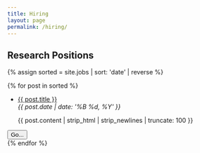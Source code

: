 ```yaml
---
title: Hiring
layout: page
permalink: /hiring/
---
```

<div class="row">
  <div class="col-md-6 col-md-offset-2 col-xs-12 col-xs-offset-0">
    <h2> Research Positions</h2>
  </div>
</div>


{% assign sorted = site.jobs | sort: 'date' | reverse %}

{% for post in sorted %}
<div class="row">
    <div class="col-md-6 col-md-offset-2 col-xs-10 col-xs-offset-0">
    <ul>
    <li>
      <a target="_blank" href="{{site.base_path}}{{ post.url }}">{{ post.title }}</a><br>
      <em>{{ post.date | date: '%B %d, %Y' }}</em>
      <p>
        {{ post.content | strip_html | strip_newlines | truncate: 100 }}
      </p>
     </li>
     </ul>
     </div>
    <div class="col-md-2 col-xs-2"><a href="{{site.base_path}}{{ post.url }}" targer="_blank"><button type="button" class="btn btn-primary btn-lg">Go...</button></a></div>
</div>
{% endfor %}
